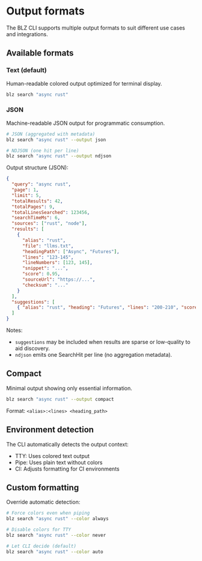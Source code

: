 # Output formats

The BLZ CLI supports multiple output formats to suit different use cases and integrations.

## Available formats

### Text (default)
Human-readable colored output optimized for terminal display.

```bash
blz search "async rust"
```

### JSON
Machine-readable JSON output for programmatic consumption.

```bash
# JSON (aggregated with metadata)
blz search "async rust" --output json

# NDJSON (one hit per line)
blz search "async rust" --output ndjson
```

Output structure (JSON):
```json
{
  "query": "async rust",
  "page": 1,
  "limit": 5,
  "totalResults": 42,
  "totalPages": 9,
  "totalLinesSearched": 123456,
  "searchTimeMs": 6,
  "sources": ["rust", "node"],
  "results": [
    {
      "alias": "rust",
      "file": "llms.txt",
      "headingPath": ["Async", "Futures"],
      "lines": "123-145",
      "lineNumbers": [123, 145],
      "snippet": "...",
      "score": 0.95,
      "sourceUrl": "https://...",
      "checksum": "..."
    }
  ],
  "suggestions": [
    { "alias": "rust", "heading": "Futures", "lines": "200-210", "score": 0.5 }
  ]
}
```

Notes:
- `suggestions` may be included when results are sparse or low-quality to aid discovery.
- `ndjson` emits one SearchHit per line (no aggregation metadata).

## Compact
Minimal output showing only essential information.

```bash
blz search "async rust" --output compact
```

Format: `<alias>:<lines> <heading_path>`

## Environment detection

The CLI automatically detects the output context:
- TTY: Uses colored text output
- Pipe: Uses plain text without colors
- CI: Adjusts formatting for CI environments

## Custom formatting

Override automatic detection:
```bash
# Force colors even when piping
blz search "async rust" --color always

# Disable colors for TTY
blz search "async rust" --color never

# Let CLI decide (default)
blz search "async rust" --color auto
```
